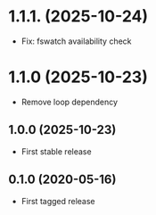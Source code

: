 # 1.1.1. (2025-10-24)
* Fix: fswatch availability check

# 1.1.0 (2025-10-23)
* Remove loop dependency

## 1.0.0 (2025-10-23)
* First stable release

## 0.1.0 (2020-05-16)

* First tagged release
